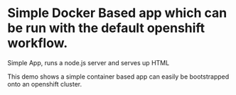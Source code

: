 # Simple Docker Based app which can be run with the default openshift workflow.

Simple App, runs a node.js server and serves up HTML

This demo shows a simple container based app can easily be bootstrapped onto an openshift cluster.

